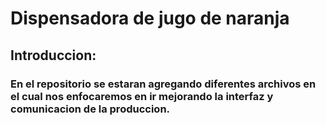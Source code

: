 # Dispensadora de jugo de naranja

## Introduccion:
### En el repositorio se estaran agregando diferentes archivos en el cual nos enfocaremos en ir mejorando la interfaz y comunicacion de la produccion.
 
